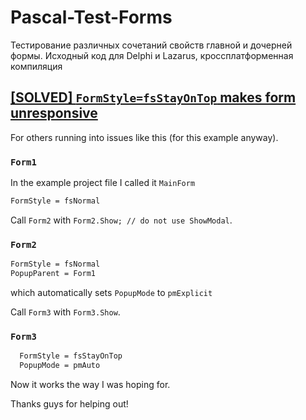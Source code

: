 # Pascal-Test-Forms
Тестирование различных сочетаний свойств главной и дочерней формы. Исходный код для Delphi и Lazarus, кроссплатформенная компиляция

## [[SOLVED] `FormStyle=fsStayOnTop` makes form unresponsive](https://forum.lazarus.freepascal.org/index.php?topic=42560.0)

For others running into issues like this (for this example anyway).

### `Form1`

In the example project file I called it `MainForm`

```pascal
FormStyle = fsNormal
```

Call `Form2` with `Form2.Show; // do not use ShowModal`.

### `Form2`

```pascal
FormStyle = fsNormal
PopupParent = Form1 
```

which automatically sets `PopupMode` to `pmExplicit`

Call `Form3` with `Form3.Show`.

### `Form3`

```pascal
  FormStyle = fsStayOnTop
  PopupMode = pmAuto
```

Now it works the way I was hoping for.

Thanks guys for helping out!
